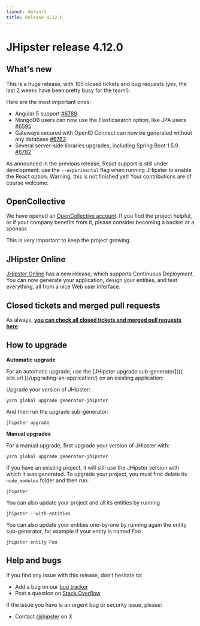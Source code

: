 ```yaml
---
layout: default
title: Release 4.12.0
---
```


JHipster release 4.12.0
==================

What's new
----------

This is a huge release, with 105 closed tickets and bug requests (yes, the last 2 weeks have been pretty busy for the team!).

Here are the most important ones:

- Angular 5 support [#6789](https://github.com/jhipster/generator-jhipster/pull/6789)
- MongoDB users can now use the Elasticsearch option, like JPA users [#6595](https://github.com/jhipster/generator-jhipster/pull/6595)
- Gateways secured with OpenID Connect can now be generated without any database [#6763](https://github.com/jhipster/generator-jhipster/issues/6763)
- Several server-side libraries upgrades, including Spring Boot 1.5.9 [#6782](https://github.com/jhipster/generator-jhipster/pull/6782)

As announced in the previous release, React support is still under development: use the `--experimental` flag when running JHipster to enable the React option. Warning, this is not finished yet! Your contributions are of course welcome.

OpenCollective
----------

We have opened an [OpenCollective account](https://opencollective.com/generator-jhipster). If you find the project helpful, or if your company benefits from it, please consider becoming a backer or a sponsor.

This is very important to keep the project growing.

JHipster Online
----------

[JHipster Online](https://start.jhipster.tech) has a new release, which supports Continuous Deployment. You can now generate your application, design your entities, and test everything, all from a nice Web user interface.

Closed tickets and merged pull requests
------------
As always, __[you can check all closed tickets and merged pull requests here](https://github.com/jhipster/generator-jhipster/issues?q=milestone%3A4.12.0+is%3Aclosed)__.

How to upgrade
------------

**Automatic upgrade**

For an automatic upgrade, use the [JHipster upgrade sub-generator]({{ site.url }}/upgrading-an-application/) on an existing application:

Upgrade your version of JHipster:

```
yarn global upgrade generator-jhipster
```

And then run the upgrade sub-generator:

```
jhipster upgrade
```

**Manual upgrades**

For a manual upgrade, first upgrade your version of JHipster with:

```
yarn global upgrade generator-jhipster
```

If you have an existing project, it will still use the JHipster version with which it was generated.
To upgrade your project, you must first delete its `node_modules` folder and then run:

```
jhipster
```

You can also update your project and all its entities by running

```
jhipster --with-entities
```

You can also update your entities one-by-one by running again the entity sub-generator, for example if your entity is named _Foo_

```
jhipster entity Foo
```

Help and bugs
--------------

If you find any issue with this release, don't hesitate to:

- Add a bug on our [bug tracker](https://github.com/jhipster/generator-jhipster/issues?state=open)
- Post a question on [Stack Overflow](http://stackoverflow.com/tags/jhipster/info)

If the issue you have is an urgent bug or security issue, please:

- Contact [@jhipster](https://twitter.com/jhipster) on X
